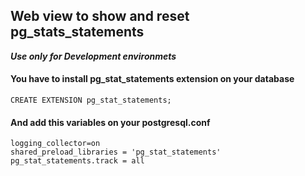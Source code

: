 ##  Web view to show and reset pg_stats_statements
***Use only for Development environmets***
####  You have to install  pg_stat_statements extension on your database

```
CREATE EXTENSION pg_stat_statements;
```

#### And add this variables on your postgresql.conf

```
logging_collector=on
shared_preload_libraries = 'pg_stat_statements'
pg_stat_statements.track = all
```
